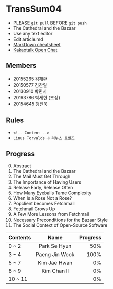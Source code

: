 TransSum04
===========
* PLEASE `git pull` BEFORE `git push`
* The Cathedral and the Bazaar
* Use any text editor
* Edit article.md
* [MarkDown cheatsheet](https://gist.github.com/ihoneymon/652be052a0727ad59601)
* [Kakaotalk Open Chat](https://open.kakao.com/o/gY6OBNK)

Members
-------

* 20155265 김재환
* 20150577 김찬일
* 20130910 박민서
* 20163786 박세현 (조장)
* 20154645 팽진욱

Rules
-----
* `<!-- Content -->`
* `Linus Torvalds` → `리누스 토발즈`

Progress
--------
0. Abstract
1. The Cathedral and the Bazaar
2. The Mail Must Get Through
3. The Importance of Having Users
4. Release Early, Release Often
5. How Many Eyeballs Tame Complexity
6. When Is a Rose Not a Rose?
7. Popclient becomes Fetchmail
8. Fetchmail Grows Up
9. A Few More Lessons from Fetchmail
10. Necessary Preconditions for the Bazaar Style
11. The Social Context of Open-Source Software

| Contents   | Name           | Progress  |
| ---------- |:--------------:| ---------:|
| 0 ~ 2      | Park Se Hyun   |       50% |
| 3 ~ 4      | Paeng Jin Wook |      100% |
| 5 ~ 7      | Kim Jae Hwan   |        0% |
| 8 ~ 9      | Kim Chan Il    |        0% |
| 10 ~ 11    |                |        0% |
